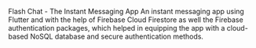 Flash Chat - The Instant Messaging App
An instant messaging app using Flutter and with the help of Firebase Cloud Firestore as well the Firebase authentication packages, which helped in equipping the app with a cloud-based NoSQL database and secure authentication methods. 